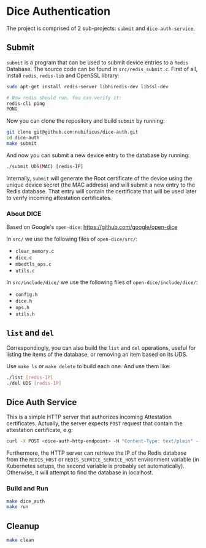 # Dice Authentication

The project is comprised of 2 sub-projects: `submit` and `dice-auth-service`.

## Submit

`submit` is a program that can be used to submit device entries to a `Redis` Database. The source code can be found in `src/redis_submit.c`. First of all, install `redis`, `redis-lib` and OpenSSL library:
```bash
sudo apt-get install redis-server libhiredis-dev libssl-dev

# Now redis should run. You can verify it:
redis-cli ping
PONG
```

Now you can clone the repository and build `submit` by running:
```bash
git clone git@github.com:nubificus/dice-auth.git
cd dice-auth
make submit
```

And now you can submit a new device entry to the database by running:

```bash
./submit UDS(MAC) [redis-IP]
```
Internally, `submit` will generate the Root certificate of the device using the unique device secret (the MAC address) and will submit a new entry to the Redis database. That entry will contain the certificate that will be used later to verify incoming attestation certificates.

### About DICE
Based on Google's `open-dice`: https://github.com/google/open-dice

In `src/` we use the following files of `open-dice/src/`:
- `clear_memory.c`
- `dice.c`
- `mbedtls_ops.c`
- `utils.c`

In `src/include/dice/` we use the following files of `open-dice/include/dice/`:
- `config.h`
- `dice.h`
- `ops.h`
- `utils.h`

## `list` and `del`
Correspondingly, you can also build the `list` and `del` operations, useful for listing the items of the database, or removing an item based on its UDS.

Use `make ls` or `make delete` to build each one. And use them like:

```bash
./list [redis-IP]
./del UDS [redis-IP]
```

## Dice Auth Service

This is a simple HTTP server that authorizes incoming Attestation certificates. Actually, the server expects `POST` request that contain the attestation certificate, e.g:
```bash
curl -X POST <dice-auth-http-endpoint> -H "Content-Type: text/plain" --data-binary @/path/to/attestation.pem
```
Furthermore, the HTTP server can retrieve the IP of the Redis database from the `REDIS_HOST` or `REDIS_SERVICE_SERVICE_HOST` environment variable (in Kubernetes setups, the second variable is probably set automatically). Otherwise, it will attempt to find the database in localhost.

### Build and Run
```bash
make dice_auth
make run
```
## Cleanup
```bash
make clean
```
